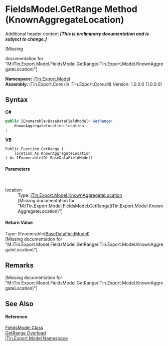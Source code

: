# FieldsModel.GetRange Method (KnownAggregateLocation)
Additional header content _**\[This is preliminary documentation and is subject to change.\]**_

\[Missing <summary> documentation for "M:iTin.Export.Model.FieldsModel.GetRange(iTin.Export.Model.KnownAggregateLocation)"\]

**Namespace:**&nbsp;<a href="ef57ffcc-e95e-b212-5a46-9aa6f5a3511f">iTin.Export.Model</a><br />**Assembly:**&nbsp;iTin.Export.Core (in iTin.Export.Core.dll) Version: 1.0.0.0 (1.0.0.0)

## Syntax

**C#**<br />
``` C#
public IEnumerable<BaseDataFieldModel> GetRange(
	KnownAggregateLocation location
)
```

**VB**<br />
``` VB
Public Function GetRange ( 
	location As KnownAggregateLocation
) As IEnumerable(Of BaseDataFieldModel)
```


#### Parameters
&nbsp;<dl><dt>location</dt><dd>Type: <a href="86607617-d476-ba06-8253-98a425154103">iTin.Export.Model.KnownAggregateLocation</a><br />\[Missing <param name="location"/> documentation for "M:iTin.Export.Model.FieldsModel.GetRange(iTin.Export.Model.KnownAggregateLocation)"\]</dd></dl>

#### Return Value
Type: IEnumerable(<a href="8fa48ff7-1da1-90fc-d579-d2d214806b70">BaseDataFieldModel</a>)<br />\[Missing <returns> documentation for "M:iTin.Export.Model.FieldsModel.GetRange(iTin.Export.Model.KnownAggregateLocation)"\]

## Remarks
\[Missing <remarks> documentation for "M:iTin.Export.Model.FieldsModel.GetRange(iTin.Export.Model.KnownAggregateLocation)"\]

## See Also


#### Reference
<a href="67f244a8-b0dc-ea30-9ef6-fe4c85935202">FieldsModel Class</a><br /><a href="de2e0890-6716-ae95-23c3-6c6622488e9c">GetRange Overload</a><br /><a href="ef57ffcc-e95e-b212-5a46-9aa6f5a3511f">iTin.Export.Model Namespace</a><br />